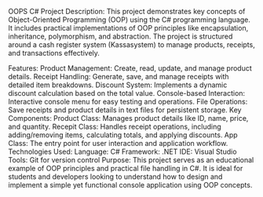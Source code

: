 OOPS C# Project
Description:
This project demonstrates key concepts of Object-Oriented Programming (OOP) using the C# programming language. It includes practical implementations of OOP principles like encapsulation, inheritance, polymorphism, and abstraction. The project is structured around a cash register system (Kassasystem) to manage products, receipts, and transactions effectively.

Features:
Product Management: Create, read, update, and manage product details.
Receipt Handling: Generate, save, and manage receipts with detailed item breakdowns.
Discount System: Implements a dynamic discount calculation based on the total value.
Console-based Interaction: Interactive console menu for easy testing and operations.
File Operations: Save receipts and product details in text files for persistent storage.
Key Components:
Product Class: Manages product details like ID, name, price, and quantity.
Recepit Class: Handles receipt operations, including adding/removing items, calculating totals, and applying discounts.
App Class: The entry point for user interaction and application workflow.
Technologies Used:
Language: C#
Framework: .NET
IDE: Visual Studio
Tools: Git for version control
Purpose:
This project serves as an educational example of OOP principles and practical file handling in C#. It is ideal for students and developers looking to understand how to design and implement a simple yet functional console application using OOP concepts.
